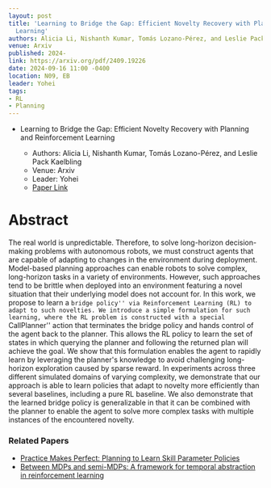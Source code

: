 ```yaml
---
layout: post
title: 'Learning to Bridge the Gap: Efficient Novelty Recovery with Planning and Reinforcement
  Learning'
authors: Alicia Li, Nishanth Kumar, Tomás Lozano-Pérez, and Leslie Pack Kaelbling
venue: Arxiv
published: 2024-
link: https://arxiv.org/pdf/2409.19226
date: 2024-09-16 11:00 -0400
location: N09, EB
leader: Yohei
tags:
- RL
- Planning
---
```

- Learning to Bridge the Gap: Efficient Novelty Recovery with Planning and Reinforcement Learning

  - Authors: Alicia Li, Nishanth Kumar, Tomás Lozano-Pérez, and Leslie Pack Kaelbling
  - Venue: Arxiv
  - Leader: Yohei
  - [Paper Link](https://arxiv.org/pdf/2409.19226)


# Abstract
The real world is unpredictable. Therefore, to solve long-horizon decision-making problems with autonomous robots, we must construct agents that are capable of adapting to changes in the environment during deployment. Model-based planning approaches can enable robots to solve complex, long-horizon tasks in a variety of environments. However, such approaches tend to be brittle when deployed into an environment featuring a novel situation that their underlying model does not account for. In this work, we propose to learn a ``bridge policy'' via Reinforcement Learning (RL) to adapt to such novelties. We introduce a simple formulation for such learning, where the RL problem is constructed with a special ``CallPlanner'' action that terminates the bridge policy and hands control of the agent back to the planner. This allows the RL policy to learn the set of states in which querying the planner and following the returned plan will achieve the goal. We show that this formulation enables the agent to rapidly learn by leveraging the planner's knowledge to avoid challenging long-horizon exploration caused by sparse reward. In experiments across three different simulated domains of varying complexity, we demonstrate that our approach is able to learn policies that adapt to novelty more efficiently than several baselines, including a pure RL baseline. We also demonstrate that the learned bridge policy is generalizable in that it can be combined with the planner to enable the agent to solve more complex tasks with multiple instances of the encountered novelty.

### Related Papers
- [Practice Makes Perfect: Planning to Learn Skill Parameter Policies](https://arxiv.org/abs/2402.15025)
- [Between MDPs and semi-MDPs: A framework for temporal abstraction in reinforcement learning](https://people.cs.umass.edu/~barto/courses/cs687/Sutton-Precup-Singh-AIJ99.pdf)
